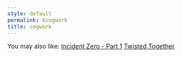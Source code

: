 ```yaml
---
style: default
permalink: Xcogwork
title: cogwork
---
```

You may also like:
[Incident Zero - Part 1](http://scp-wiki.net/incident-zero-part-1)
[Twisted Together](http://scp-wiki.net/twisted-together)